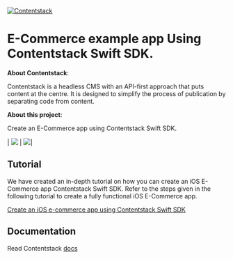 
[![Contentstack](https://www.contentstack.com/docs/static/images/contentstack.png)](https://www.contentstack.com/)

# E-Commerce example app Using Contentstack Swift SDK.


**About Contentstack**: 

Contentstack is a headless CMS with an API-first approach that puts content at the centre. It is designed to simplify the process of publication by separating code from content.

**About this project**: 

Create an E-Commerce app using Contentstack Swift SDK.

| ![](https://github.com/contentstack/contentstack-ios-conferenceapp/raw/master/Conferenceapp/Resource/SessionScreen.png) |  ![](https://github.com/contentstack/contentstack-ios-conferenceapp/raw/master/Conferenceapp/Resource/Schedulesession.png)|

## Tutorial

We have created an in-depth tutorial on how you can create an iOS E-Commerce app Contentstack Swift SDK. Refer to the steps given in the following tutorial to create a fully functional iOS E-Commerce app.

[Create an iOS e-commerce app using Contentstack Swift SDK]()


## Documentation

Read Contentstack [docs](https://www.contentstack.com/docs)
